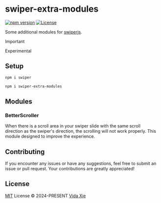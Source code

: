 # swiper-extra-modules

[![npm version][npm-version-src]][npm-version-href]
[![License][license-src]][license-href]

Some additional modules for [swiperjs](https://swiperjs.com).

> [!IMPORTANT]
> Experimental

## Setup

```bash
npm i swiper

npm i swiper-extra-modules
```


## Modules

### BetterScroller

When there is a scroll area in your swiper slide with the same scroll direction as the swiper's direction, the scrolling will not work properly. This module designed to improve the experience.


## Contributing
If you encounter any issues or have any suggestions, feel free to submit an issue or pull request. Your contributions are greatly appreciated!

## License

[MIT](./LICENSE) License &copy; 2024-PRESENT [Vida Xie](https://github.com/9romise)



[npm-version-src]: https://img.shields.io/npm/v/swiper-extra-modules
[npm-version-href]: https://npmjs.com/package/swiper-extra-modules
[license-src]: https://img.shields.io/npm/l/swiper-extra-modules
[license-href]: https://opensource.org/licenses/MIT